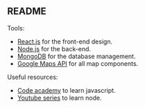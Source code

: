 ## README

Tools:

* [React.js](https://reactjs.org/) for the front-end design.
* [Node.js](https://nodejs.org) for the back-end.
* [MongoDB](https://www.mongodb.com/) for the database management. 
* [Google Maps API](https://developers.google.com/maps/documentation/) for all map components.

Useful resources:
* [Code academy](codeacademy.com) to learn javascript.
* [Youtube series](https://www.youtube.com/watch?v=w-7RQ46RgxU&list=PL4cUxeGkcC9gcy9lrvMJ75z9maRw4byYp) to learn node.
